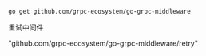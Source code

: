 ```
go get github.com/grpc-ecosystem/go-grpc-middleware
```





重试中间件

"github.com/grpc-ecosystem/go-grpc-middleware/retry"